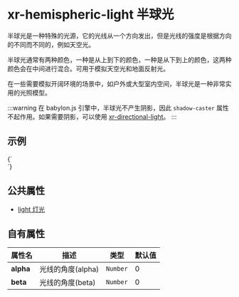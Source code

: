 # xr-hemispheric-light 半球光

半球光是一种特殊的光源，它的光线从一个方向发出，但是光线的强度是根据方向的不同而不同的，例如天空光。

半球光通常有两种颜色，一种是从上到下的颜色，一种是从下到上的颜色，这两种颜色会在中间进行混合。可用于模拟天空光和地面反射光。

在一些需要模拟开阔环境的场景中，如户外或大型室内空间，半球光是一种非常实用的光照模型。

:::warning
在 babylon.js 引擎中，半球光不产生阴影，因此 `shadow-caster` 属性不起作用。如果需要阴影，可以使用 [xr-directional-light](/docs/component/xr-directional-light)。
:::

## 示例

<CodeLive>
{`
<style>
  xr-hemispheric-light {
    animation: rotate 10s linear infinite;
    ---diffuse: yellow;
    ---ground-color: blue;
    ---inspect: 'scale: 5';
    ---beta: 30;
  }
  @keyframes rotate {
    from {
      ---alpha: 0;
    }
    to {
      ---alpha: 360;
    }
  }
</style>

<xr-scene env-intensity="0.05" background="#000">
  <xr-camera radius="3"></xr-camera>
  <xr-hemispheric-light intensity="3" shadow-caster="xr-mesh"></xr-hemispheric-light>
  <xr-mesh geometry="type: sphere" position="-1 0 0"></xr-mesh>
  <xr-mesh geometry="type: box" position="1 0 0"></xr-mesh>
  <xr-loading>
    <div class="loading"></div>
  </xr-loading>
</xr-scene>
`}
</CodeLive>

## 公共属性

- [light 灯光](/docs/component/light)

## 自有属性

| 属性名    | 描述              | 类型     | 默认值 |
| --------- | ----------------- | -------- | ------ |
| **alpha** | 光线的角度(alpha) | `Number` | 0      |
| **beta**  | 光线的角度(beta)  | `Number` | 0      |

